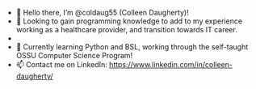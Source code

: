 - 👋 Hello there, I’m @coldaug55 (Colleen Daugherty)!
- 👀 Looking to gain programming knowledge to add to my experience working as a healthcare provider, and transition towards IT career.  
- 
- 🌱 Currently learning Python and BSL, working through the self-taught OSSU Computer Science Program! 
- 📫 Contact me on LinkedIn: https://www.linkedin.com/in/colleen-daugherty/


